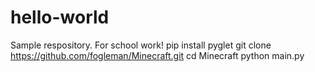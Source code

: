 # hello-world
Sample respository.
For school work!
pip install pyglet
git clone https://github.com/fogleman/Minecraft.git
cd Minecraft
python main.py
